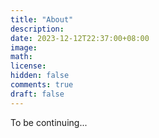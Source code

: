 ```yaml
---
title: "About"
description: 
date: 2023-12-12T22:37:00+08:00
image: 
math: 
license: 
hidden: false
comments: true
draft: false
---
```


To be continuing...